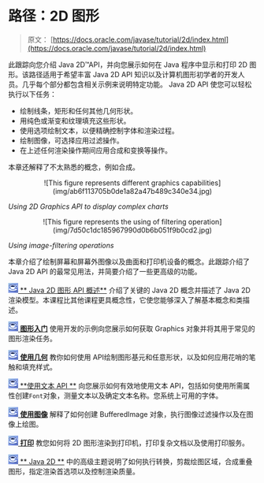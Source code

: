 # 路径：2D 图​​形

> 原文： [https://docs.oracle.com/javase/tutorial/2d/index.html](https://docs.oracle.com/javase/tutorial/2d/index.html)

此跟踪向您介绍 Java 2D™API，并向您展示如何在 Java 程序中显示和打印 2D 图形。该路径适用于希望丰富 Java 2D API 知识以及计算机图形初学者的开发人员。几乎每个部分都包含相关示例来说明特定功能。 Java 2D API 使您可以轻松执行以下任务：

*   绘制线条，矩形和任何其他几何形状。
*   用纯色或渐变和纹理填充这些形状。
*   使用选项绘制文本，以便精确控制字体和渲染过程。
*   绘制图像，可选择应用过滤操作。
*   在上述任何渲染操作期间应用合成和变换等操作。

本章还解释了不太熟悉的概念，例如合成。

<center>![This figure represents different graphics capabilities](img/ab6f113705b0de1a82a47b489c340e34.jpg)</center>

_Using 2D Graphics API to display complex charts_

<center>![This figure represents the using of filtering operation](img/7d50c1dc185967990d0b6b051f9b0cd2.jpg)</center>

_Using image-filtering operations_

本章介绍了绘制屏幕和屏幕外图像以及曲面和打印机设备的概念。此跟踪介绍了 Java 2D API 的最常见用法，并简要介绍了一些更高级的功能。

[![Trail icon](img/0689397fa9cc4e369d63fc92b3bb6f38.jpg) ** Java 2D 图形 API 概述**](overview/index.html) 介绍了关键的 Java 2D 概念并描述了 Java 2D 渲染模型。本课程比其他课程更具概念性，它使您能够深入了解基本概念和类描述。

[![Trail icon](img/0689397fa9cc4e369d63fc92b3bb6f38.jpg) **图形入门**](basic2d/index.html) 使用开发的示例向您展示如何获取 Graphics 对象并将其用于常见的图形渲染任务。

[![Trail icon](img/0689397fa9cc4e369d63fc92b3bb6f38.jpg) **使用几何**](geometry/index.html) 教你如何使用 API​​绘制图形基元和任意形状，以及如何应用花哨的笔触和填充样式。

[![Trail icon](img/0689397fa9cc4e369d63fc92b3bb6f38.jpg) **使用文本 API **](text/index.html) 向您展示如何有效地使用文本 API，包括如何使用所需属性创建`Font`对象，测量文本以及确定文本名称。您系统上可用的字体。

[![Trail icon](img/0689397fa9cc4e369d63fc92b3bb6f38.jpg) **使用图像**](images/index.html) 解释了如何创建 BufferedImage 对象，执行图像过滤操作以及在图像上绘图。

[![Trail icon](img/0689397fa9cc4e369d63fc92b3bb6f38.jpg) **打印**](printing/index.html) 教您如何将 2D 图形渲染到打印机，打印复杂文档以及使用打印服务。

[![Trail icon](img/0689397fa9cc4e369d63fc92b3bb6f38.jpg) ** Java 2D **](advanced/index.html) 中的高级主题说明了如何执行转换，剪裁绘图区域，合成重叠图形，指定渲染首选项以及控制渲染质量。